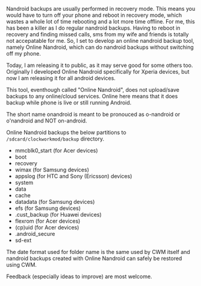 Nandroid backups are usually performed in recovery mode. This means you would have to turn off your phone and reboot in recovery mode, which wastes a whole lot of time rebooting and a lot more time offline. For me, this has been a killer as I do regular nandroid backups. Having to reboot in recovery and finding missed calls, sms from my wife and friends is totally not accepatable for me. So, I set to develop an online nandroid backup tool, namely Online Nandroid, which can do nandroid backups without switching off my phone.

Today, I am releasing it to public, as it may serve good for some others too. Originally I developed Online Nandroid specifically for Xperia devices, but now I am releasing it for all android devices.

This tool, eventhough called "Online Nandroid", does not upload/save backups to any online/cloud services. Online here means that it does backup while phone is live or still running Android.

The short name onandroid is meant to be pronouced as o-nandroid or o'nandroid and NOT on-android.

Online Nandroid backups the below partitions to ``/sdcard/clockworkmod/backup`` directory.

* mmcblk0_start (for Acer devices)
* boot
* recovery
* wimax (for Samsung devices)
* appslog (for HTC and Sony (Ericsson) devices)
* system
* data
* cache
* datadata (for Samsung devices)
* efs (for Samsung devices)
* .cust_backup (for Huawei devices)
* flexrom (for Acer devices)
* (cp)uid (for Acer devices)
* .android_secure
* sd-ext

The date format used for folder name is the same used by CWM itself and nandroid backups created with Online Nandroid can safely be restored using CWM.

Feedback (especially ideas to improve) are most welcome.
